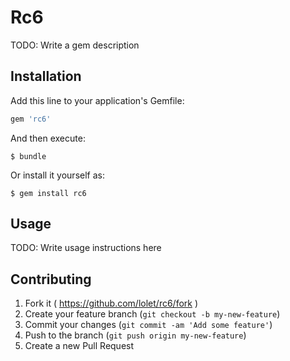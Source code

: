 # Rc6

TODO: Write a gem description

## Installation

Add this line to your application's Gemfile:

```ruby
gem 'rc6'
```

And then execute:

    $ bundle

Or install it yourself as:

    $ gem install rc6

## Usage

TODO: Write usage instructions here

## Contributing

1. Fork it ( https://github.com/lolet/rc6/fork )
2. Create your feature branch (`git checkout -b my-new-feature`)
3. Commit your changes (`git commit -am 'Add some feature'`)
4. Push to the branch (`git push origin my-new-feature`)
5. Create a new Pull Request
